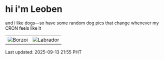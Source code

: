 # hi i'm Leoben

and i like dogs—so have some random dog pics that change whenever my CRON feels like it

|  |  |
|--------|----------|
| ![Borzoi](https://random-dog-vercel.vercel.app/api/random-borzoi?v=1757771719) | ![Labrador](https://random-dog-vercel.vercel.app/api/random-labrador?v=1757771719) |

Last updated: 2025-09-13 21:55 PHT
